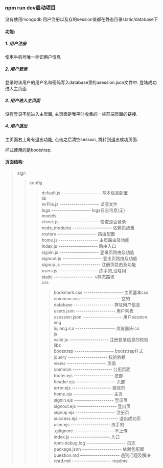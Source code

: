 ### npm run dev启动项目

没有使用mongodb
用户注册以及存的session值都在静态目录static/database下

#### 功能:
##### 1. 用户注册
使用手机号唯一标识用户信息
##### 2. 用户登录
登录时该用户的用户名和密码写入database里的usession.json文件中. 登陆成功进入主页面.
##### 3. 用户进入主页面
没有登录不能进入主页面, 主页面是我平时收集的一些前端页面的链接.
##### 4. 用户退出
主页面右上角有退出功能, 点击之后清空session, 跳转到退出成功页面.

样式使用的是bootstrap.


#### 页面结构:
>sign  <br/>
>>config  <br/>
>>>default.js -------------------- 基本信息配置  <br/>
>>lib  <br/>
>>>wrFile.js -------------------- 读写文件  <br/>
>>logs -------------------- logs日志信息(无)  <br/>
>>models  <br/>
>>>check.js -------------------- 检查是否登录  <br/>
>>node_modules -------------------- 依赖包放置  <br/>
>>routers -------------------- 路由配置  <br/>
>>>home.js -------------------- 主页路由及功能  <br/>
>>>index.js -------------------- 路由入口  <br/>
>>>signin.js -------------------- 登录页路由及功能  <br/>
>>>signout.js -------------------- 登出页路由及功能  <br/>
>>>signup.js -------------------- 注册页路由及功能  <br/>
>>>users.js -------------------- 练手的,没啥用  <br/>
>>static -------------------- >静态路径  <br/>
>>>css  <br/>
>>>>bookmark.css -------------------- 主页基本css  <br/>
>>>>common.css -------------------- 空的  <br/>
>>>database -------------------- 存放用户信息  <br/>
>>>>users.json -------------------- 用户列表  <br/>
>>>>usession.json -------------------- 用户session  <br/>
>>>img  <br/>
>>>>lujiang.ico -------------------- 浏览器头ico  <br/>
>>>js  <br/>
>>>>valid.js -------------------- 注册登录信息的校验  <br/>
>>>libs  <br/>
>>>>bootstrap -------------------- bootstrap样式  <br/>
>>>>jquery -------------------- 校验依赖  <br/>
>>views -------------------- 页面  <br/>
>>>common -------------------- 公用页面  <br/>
>>>>footer.ejs -------------------- 底部  <br/>
>>>>header.ejs -------------------- 头部  <br/>
>>>error.ejs -------------------- 错误页  <br/>
>>>home.ejs -------------------- 主页  <br/>
>>>signin.ejs -------------------- 登录页  <br/>
>>>signout.ejs -------------------- 登出页  <br/>
>>>signup.ejs -------------------- 注册页  <br/>
>>>success.ejs -------------------- 退出成功页  <br/>
>>>user.ejs -------------------- 练手的  <br/>
>>.gitignore -------------------- 不上传  <br/>
>>index.js -------------------- 入口  <br/>
>>npm-debug.log -------------------- 日志  <br/>
>>package.json -------------------- 依赖包配置  <br/>
>>question.md -------------------- 遇到问题及解决  <br/>
>>read.md -------------------- readme  <br/>



